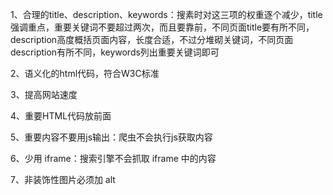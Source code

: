 1、合理的title、description、keywords：搜素时对这三项的权重逐个减少，title强调重点，重要关键词不要超过两次，而且要靠前，不同页面title要有所不同，description高度概括页面内容，长度合适，不过分堆砌关键词，不同页面description有所不同，keywords列出重要关键词即可

2、语义化的html代码，符合W3C标准

3、提高网站速度

4、重要HTML代码放前面

5、重要内容不要用js输出：爬虫不会执行js获取内容

6、少用 iframe：搜索引擎不会抓取 iframe 中的内容

7、非装饰性图片必须加 alt